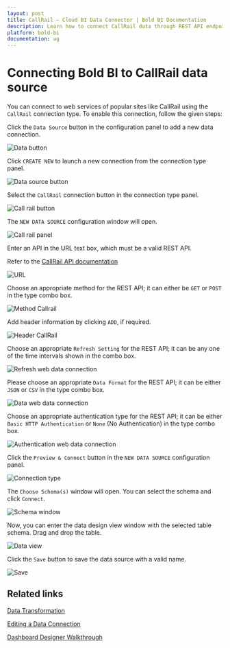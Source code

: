 ```yaml
---
layout: post
title: CallRail – Cloud BI Data Connector | Bold BI Documentation
description: Learn how to connect CallRail data through REST API endpoint with Bold BI Cloud and create data source for dashboard configuration.
platform: bold-bi
documentation: ug
---
```


# Connecting Bold BI to CallRail data source

  You can connect to web services of popular sites like CallRail using the `CallRail` connection type. To enable this connection, follow the given steps:
  
  Click the `Data Source` button in the configuration panel to add a new data connection.
   
   ![Data button](/static/assets/working-with-datasource/data-connectors/images/common/DataSourcesIcon.png)
   
   Click `CREATE NEW` to launch a new connection from the connection type panel. 
   
   ![Data source button](/static/assets/working-with-datasource/data-connectors/images/common/datasourcebutton.png)
  
  Select the `CallRail` connection button in the connection type panel.

  ![Call rail button](/static/assets/working-with-datasource/data-connectors/images/call-rail/callrail_button.png)

  The `NEW DATA SOURCE` configuration window will open.

  ![Call rail panel](/static/assets/working-with-datasource/data-connectors/images/call-rail/callrail_panel.png)

  Enter an API in the URL text box, which must be a valid REST API.

  Refer to the [CallRail API documentation](https://apidocs.callrail.com/)

  ![URL](/static/assets/working-with-datasource/data-connectors/images/call-rail/URL_callrail.png)

  Choose an appropriate method for the REST API; it can either be `GET` or `POST` in the type combo box.

  ![Method Callrail](/static/assets/working-with-datasource/data-connectors/images/call-rail/Method_callrail.png)

  Add header information by clicking `ADD`, if required.

  ![Header CallRail](/static/assets/working-with-datasource/data-connectors/images/call-rail/Header_callrail.png)
  
  Choose an appropriate `Refresh Setting` for the REST API; it can be any one of the time intervals shown in the combo box.

  ![Refresh web data connection](/static/assets/working-with-datasource/data-connectors/images/call-rail/Refresh_webdataconnection.png)

  Please choose an appropriate `Data Format` for the REST API; it can be either `JSON` or `CSV` in the type combo box.

  ![Data web data connection](/static/assets/working-with-datasource/data-connectors/images/call-rail/Data_webdataconnection.png)

  Choose an appropriate authentication type for the REST API; it can be either `Basic HTTP Authentication` or `None` (No Authentication) in the type combo box.

  ![Authentication web data connection](/static/assets/working-with-datasource/data-connectors/images/call-rail/Authentication_webdataconnection.png)
  
  Click the `Preview & Connect` button in the `NEW DATA SOURCE` configuration panel. 
  
  ![Connection type](/static/assets/working-with-datasource/data-connectors/images/call-rail/callrail_connectiontype.png)

  The `Choose Schema(s)` window will open. You can select the schema and click `Connect`.
  
  ![Schema window](/static/assets/working-with-datasource/data-connectors/images/call-rail/asknicelyschemawindow.png)
  
  Now, you can enter the data design view window with the selected table schema. Drag and drop the table.
  
  ![Data view](/static/assets/working-with-datasource/data-connectors/images/call-rail/dataview_asknicely.png)

  Click the `Save` button to save the data source with a valid name.

   ![Save](/static/assets/working-with-datasource/data-connectors/images/call-rail/save_asknicely.png)

## Related links

[Data Transformation](/working-with-data-sources/data-modeling/joining-table/)

[Editing a Data Connection](/working-with-data-sources/editing-a-data-connection/)   

[Dashboard Designer Walkthrough](/getting-started/creating-dashboard/)